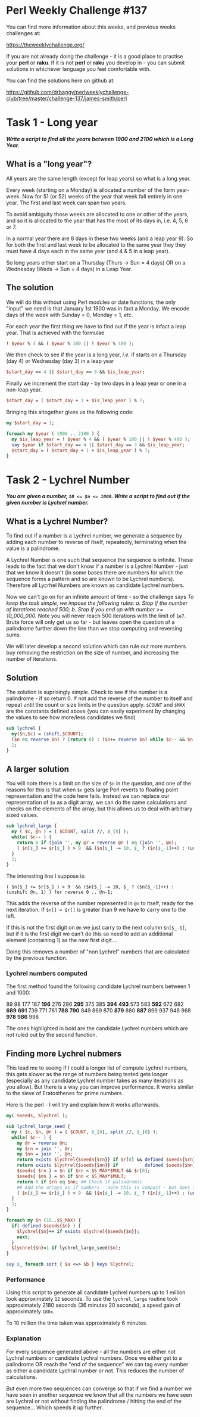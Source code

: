# Perl Weekly Challenge #137

You can find more information about this weeks, and previous weeks challenges at:

  https://theweeklychallenge.org/

If you are not already doing the challenge - it is a good place to practise your
**perl** or **raku**. If it is not **perl** or **raku** you develop in - you can
submit solutions in whichever language you feel comfortable with.

You can find the solutions here on github at:

https://github.com/drbaggy/perlweeklychallenge-club/tree/master/challenge-137/james-smith/perl

# Task 1 -  Long year

***Write a script to find all the years between 1900 and 2100 which is a Long Year.***

## What is a "long year"?

All years are the same length (except for leap years) so what is a long year.

Every week (starting on a Monday) is allocated a number of the form year-week. Now for 51 (or 52) weeks
of the year that week fall entirely in one year. The first and last week can span two years.

To avoid ambiguity those weeks are allocated to one or other of the years, and so it is allocated to
the year that has the most of its days in, i.e. 4, 5, 6 or 7.

In a normal year there are 8 days in these two weeks (and a leap year 9). So for both the first and last week
to be allocated to the same year they they must have 4 days each in the same year (and 4 & 5 in a leap year).

So long years either start on a Thursday (Thurs -> Sun = 4 days) OR on a Wednesday (Weds -> Sun = 4 days)
in a Leap Year.

## The solution

We will do this without using Perl modules or date functions, the only "input" we need is that January 1st 1900 was in fact a Monday.
We encode days of the week with Sunday = 0, Monday = 1, *etc*.

For each year the first thing we have to find out if the year is infact a leap year. That is achieved with the formulae

```perl
! $year % 4 && ( $year % 100 || ! $year % 400 );
```

We then check to see if the year is a long year, *i.e.* if starts on a Thursday (day 4) or Wednesday (day 3) in a leap year

```perl
$start_day == 4 || $start_day == 3 && $is_leap_year;
```

Finally we increment the start day - by two days in a leap year or one in a non-leap year.
```perl
$start_day = ( $start_day + 1 + $is_leap_year ) % 7;
```

Bringing this altogether gives us the following code:

```perl
my $start_day = 1;

foreach my $year ( 1900 .. 2100 ) {
  my $is_leap_year = ! $year % 4 && ( $year % 100 || ! $year % 400 );
  say $year if $start_day == 4 || $start_day == 3 && $is_leap_year;
  $start_day = ( $start_day + 1 + $is_leap_year ) % 7;
}
```

# Task 2 - Lychrel Number

***You are given a number, `10 <= $n <= 1000`. Write a script to find out if the given number is Lychrel number.***

## What is a Lychrel Number?

To find out if a number is a Lychrel number, we generate a sequence by adding each number to reverse of itself, repeatedly, terminating when the value is a palindrome.

A Lychrel Number is one such that sequence the sequence is infinite. These leads to the fact that we don't know if a number is a Lychrel Number - just that we know it doesn't {in some bases there are numbers for which the sequence forms a pattern and so are known to be Lychrel numbers). Therefore all Lycrhel Numbers are known as candidate Lychrel numbers.

Now we can't go on for an infinite amount of time - so the challenge says *To keep the task simple, we impose the following rules: a. Stop if the number of iterations reached 500; b. Stop if you end up with number >= 10_000_000.* Note you will never reach 500 iterations with the limit of `1e7`. Brute force will only get us so far - but leaves open the question of a palindrome further down the line than we stop computing and reversing sums.

We will later develop a second solution which can rule out more numbers buy removing the restriction on the size of number, and increasing the number of iterations.

## Solution

The solution is suprisingly simple. Check to see if the number is a palindrome - if so return 0. If not add the reverse of the number to itself and repeat until the count or size limits in the question apply. `$COUNT` and `$MAX` are the constants defined above {you can easily experiment by changing the values to see how more/less candidates we find)

```perl
sub lychrel {
  my($n,$c) = (shift,$COUNT);
  ($n eq reverse $n) ? (return 0) : ($n+= reverse $n) while $c-- && $n <= $MAX;
  1;
}
```

## A larger solution

You will note there is a limit on the size of `$n` in the question, and one of the reasons for this is that when `$n` gets large Perl reverts to floating point representation and the code here fails. Instead we can replace our representation of `$n` as a digit array, we can do the same calculations and checks on the elements of the array, but this allows us to deal with arbitrary sized values.
 
```perl
sub lychrel_large {
  my ( $c, @n ) = ( $COUNT, split //, $_[0] );
  while( $c-- ) {
    return 0 if (join '', my @r = reverse @n ) eq (join '', @n);
    ( $n[$_] += $r[$_] ) > 9  && ($n[$_] -= 10, $_ ? ($n[$_-1]++) : (unshift @n, 1) ) for reverse 0 .. @n-1;
  }
  1;
}
```
The interesting line I suppose is:
```
( $n[$_] += $r[$_] ) > 9  && ($n[$_] -= 10, $_ ? ($n[$_-1]++) : (unshift @n, 1) ) for reverse 0 .. @n-1;
```
This adds the reverse of the number represented in `@n` to itself, ready for the next iteration. If `$n[] = $r[]` is greater than 9 we have to carry one to the left.

If this is not the first digit on `@n` we just carry to the next column `$n[$_-1]`, but if it is the first digit we can't do this so need to add an additional element (containing 1) as the new first digit....

Doing this removes a number of "non Lychrel" numbers that are calculated by the previous function.

### Lychrel numbers computed

The first method found the following candidate Lychrel numbers between 1 and 1000:

89 98 177 187 **196** 276 286 **295** 375 385 **394** **493** 573 583 **592** 672 682 **689** **691** 739 771 781 **788** **790** 849 869 870 **879** 880 **887** 899 937 948 968 **978** **986** 998

The ones highlighted in bold are the candidate Lychrel numbers which are not ruled out by the second function.

## Finding more Lychrel nubmers

This lead me to seeing if I could a longer list of compute Lychrel numbers, this gets slower as the range of numbers being tested gets longer (especially as any candidate Lychrel number takes as many iterations as you allow). But there is a way you can improve performance. It works similar to the sieve of Eratosthenes for prime numbers.

Here is the perl - I will try and explain how it works afterwards.
```perl
my( %seeds, %lychrel );

sub lychrel_large_seed {
  my ( $c, $n, @n ) = ( $COUNT, $_[0], split //, $_[0] );
  while( $c-- ) {
    my @r = reverse @n;
    my $rn = join '', @r;
    my $nn = join '', @n;
    return exists $lychrel{$seeds{$rn}} if $r[0] && defined $seeds{$rn};
    return exists $lychrel{$seeds{$nn}} if          defined $seeds{$nn};
    $seeds{ $rn } = $n if $rn < $S_MAX*$MULT && $r[0];
    $seeds{ $nn } = $n if $nn < $S_MAX*$MULT;
    return 0 if $rn eq $nn; ## Check if palindromic
    ## Add the arrays as if numbers - note this is compact - but does the job!
    ( $n[$_] += $r[$_] ) > 9  && ($n[$_] -= 10, $_ ? ($n[$_-1]++) : (unshift @n, 1) ) for reverse 0 .. @n-1;
  }
  1;
}

foreach my $n (10..$S_MAX) {
  if( defined $seeds{$n} ) {
    $lychrel{$n}++ if exists $lychrel{$seeds{$n}};
    next;
  }
  $lychrel{$n}=1 if lychrel_large_seed($n);
}

say $_ foreach sort { $a <=> $b } keys %lychrel;
```

### Performance

Using this script to generate all candidate Lychrel numbers up to 1 million took approximately `12` seconds. To use the `lychrel_large` routine took approximately 2180 seconds (36 minutes 20 seconds), a speed gain of approximately `180x`.

To 10 million the time taken was approximately 6 minutes.

### Explanation

For every sequence generated above - all the numbers are either not Lychral numbers or candidate Lychral numbers. Once we either get to a palindrome OR reach the "end of the sequence" we can tag every number as either a candidate Lychral number or not. This reduces the number of calculations.

But even more two sequences can converge so that if we find a number we have seen in another sequence we know that all the numbers we have seen are Lychral or not without finding the palindrome / hitting the end of the sequence... Which speeds it up further.

